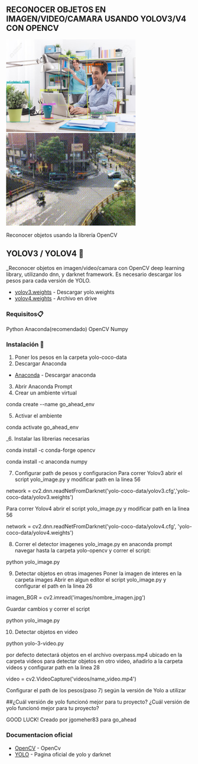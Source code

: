 ## RECONOCER OBJETOS EN IMAGEN/VIDEO/CAMARA USANDO YOLOV3/V4 CON OPENCV
<img src="detecciones/deteccion_oficina.png" width="350" height="250" />  <img src="gif/bloggif_5f24d1b132d54.gif" width="350" height="250" />




Reconocer objetos usando la librería OpenCV
## YOLOV3 / YOLOV4 🚀
_Reconocer objetos en imagen/video/camara con OpenCV deep learning library, utilizando dnn, y darknet framework.
Es necesario descargar los pesos para cada versión de YOLO.
* [yolov3.weights](https://pjreddie.com/darknet/yolo) - Descargar yolo.weights
* [yolov4.weights](https://drive.google.com/file/d/1-_-Nwz1RwQqZglKqg-E-04lhWM1RvsaN/view?usp=sharing) - Archivo en drive
### Requisitos📋

Python
Anaconda(recomendado)
OpenCV
Numpy

### Instalación 🔧
1. Poner los pesos en la carpeta yolo-coco-data
2. Descargar Anaconda
* [Anaconda](https://www.anaconda.com/products/individual) - Descargar anaconda
3. Abrir Anaconda Prompt
4. Crear un ambiente virtual

conda create --name go_ahead_env

5. Activar el ambiente

conda activate go_ahead_env

_6. Instalar las librerias necesarias

conda install -c conda-forge opencv


conda install -c anaconda numpy

7. Configurar path de pesos y configuracion
Para correr Yolov3 abrir el script yolo_image.py y modificar path en la linea 56

network = cv2.dnn.readNetFromDarknet('yolo-coco-data/yolov3.cfg','yolo-coco-data/yolov3.weights')

Para correr Yolov4 abrir el script yolo_image.py y modificar path en la linea 56

network = cv2.dnn.readNetFromDarknet('yolo-coco-data/yolov4.cfg', 'yolo-coco-data/yolov4.weights')

8. Correr el detector imagenes yolo_image.py en anaconda prompt
navegar hasta la carpeta yolo-opencv y correr el script:

python yolo_image.py

9. Detectar objetos en otras imagenes
Poner la imagen de interes en la carpeta images
Abrir en algun editor el script yolo_image.py y configurar el path en la linea 26

imagen_BGR = cv2.imread('images/nombre_imagen.jpg')

Guardar cambios y correr el script

python yolo_image.py

10. Detectar objetos en video

python yolo-3-video.py

por defecto detectará objetos en el archivo overpass.mp4 ubicado en la carpeta videos
para detectar objetos en otro video, añadirlo a la carpeta videos y configurar path en la linea 28

video = cv2.VideoCapture('videos/name_video.mp4')

Configurar el path de los pesos(paso 7) según la versión de Yolo a utilizar

##¿Cuál versión de yolo funcionó mejor para tu proyecto?
¿Cuál versión de yolo funcionó mejor para tu proyecto?

GOOD LUCK! Creado por jgomeher83 para go_ahead

### Documentacion oficial
* [OpenCV](https://opencv.org/) - OpenCv
* [YOLO](https://pjreddie.com/darknet/yolo/) - Pagina oficial de yolo y darknet
